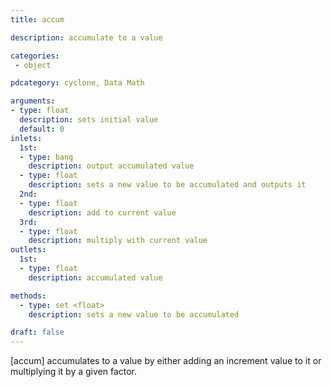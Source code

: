 ```yaml
---
title: accum

description: accumulate to a value

categories:
 - object

pdcategory: cyclone, Data Math

arguments:
- type: float
  description: sets initial value
  default: 0
inlets:
  1st:
  - type: bang
    description: output accumulated value
  - type: float
    description: sets a new value to be accumulated and outputs it
  2nd:
  - type: float
    description: add to current value
  3rd:
  - type: float
    description: multiply with current value
outlets:
  1st:
  - type: float
    description: accumulated value

methods:
  - type: set <float>
    description: sets a new value to be accumulated

draft: false
---
```


[accum] accumulates to a value by either adding an increment value to it or multiplying it by a given factor.

